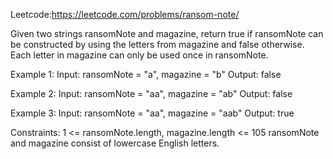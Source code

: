 Leetcode:https://leetcode.com/problems/ransom-note/

Given two strings ransomNote and magazine, return true if ransomNote can be constructed by using the letters from magazine and false otherwise.
Each letter in magazine can only be used once in ransomNote.

 

Example 1:
Input: ransomNote = "a", magazine = "b"
Output: false


Example 2:
Input: ransomNote = "aa", magazine = "ab"
Output: false


Example 3:
Input: ransomNote = "aa", magazine = "aab"
Output: true
 


Constraints:
1 <= ransomNote.length, magazine.length <= 105
ransomNote and magazine consist of lowercase English letters.
